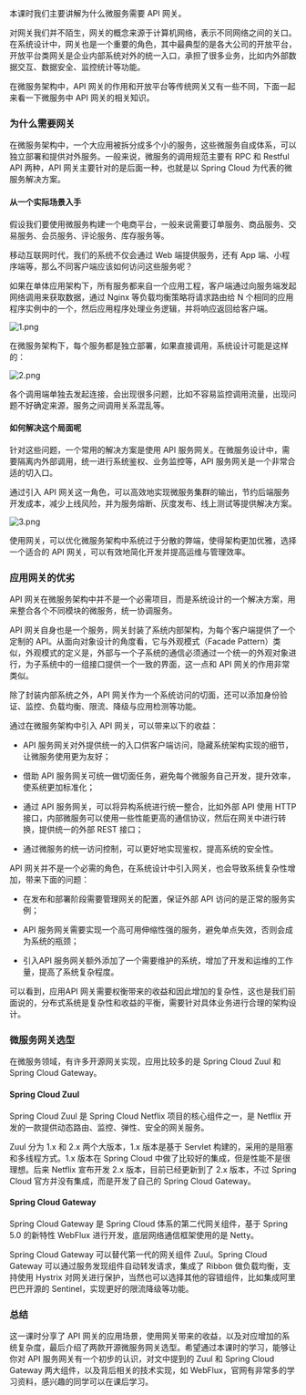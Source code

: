 本课时我们主要讲解为什么微服务需要 API 网关。

对网关我们并不陌生，网关的概念来源于计算机网络，表示不同网络之间的关口。在系统设计中，网关也是一个重要的角色，其中最典型的是各大公司的开放平台，开放平台类网关是企业内部系统对外的统一入口，承担了很多业务，比如内外部数据交互、数据安全、监控统计等功能。

在微服务架构中，API 网关的作用和开放平台等传统网关又有一些不同，下面一起来看一下微服务中 API 网关的相关知识。

### 为什么需要网关

在微服务架构中，一个大应用被拆分成多个小的服务，这些微服务自成体系，可以独立部署和提供对外服务。一般来说，微服务的调用规范主要有 RPC 和 Restful API 两种，API 网关主要针对的是后面一种，也就是以 Spring Cloud 为代表的微服务解决方案。

#### 从一个实际场景入手

假设我们要使用微服务构建一个电商平台，一般来说需要订单服务、商品服务、交易服务、会员服务、评论服务、库存服务等。

移动互联网时代，我们的系统不仅会通过 Web 端提供服务，还有 App 端、小程序端等，那么不同客户端应该如何访问这些服务呢？

如果在单体应用架构下，所有服务都来自一个应用工程，客户端通过向服务端发起网络调用来获取数据，通过 Nginx 等负载均衡策略将请求路由给 N 个相同的应用程序实例中的一个，然后应用程序处理业务逻辑，并将响应返回给客户端。

![1.png](https://s0.lgstatic.com/i/image/M00/0D/57/Ciqc1F7DuLWALZMDAAB1i-97j1c184.png)

在微服务架构下，每个服务都是独立部署，如果直接调用，系统设计可能是这样的：

![2.png](https://s0.lgstatic.com/i/image/M00/0D/57/Ciqc1F7DuNqAJXtiAAC4PwBmfM0342.png)

各个调用端单独去发起连接，会出现很多问题，比如不容易监控调用流量，出现问题不好确定来源，服务之间调用关系混乱等。

#### 如何解决这个局面呢

针对这些问题，一个常用的解决方案是使用 API 服务网关。在微服务设计中，需要隔离内外部调用，统一进行系统鉴权、业务监控等，API 服务网关是一个非常合适的切入口。

通过引入 API 网关这一角色，可以高效地实现微服务集群的输出，节约后端服务开发成本，减少上线风险，并为服务熔断、灰度发布、线上测试等提供解决方案。

![3.png](https://s0.lgstatic.com/i/image/M00/0D/63/CgqCHl7DuPuAH-1AAAE28Z6XTRo611.png)

使用网关，可以优化微服务架构中系统过于分散的弊端，使得架构更加优雅，选择一个适合的 API 网关，可以有效地简化开发并提高运维与管理效率。

### 应用网关的优劣

API 网关在微服务架构中并不是一个必需项目，而是系统设计的一个解决方案，用来整合各个不同模块的微服务，统一协调服务。

API 网关自身也是一个服务，网关封装了系统内部架构，为每个客户端提供了一个定制的 API。从面向对象设计的角度看，它与外观模式（Facade Pattern）类似，外观模式的定义是，外部与一个子系统的通信必须通过一个统一的外观对象进行，为子系统中的一组接口提供一个一致的界面，这一点和 API 网关的作用非常类似。

除了封装内部系统之外，API 网关作为一个系统访问的切面，还可以添加身份验证、监控、负载均衡、限流、降级与应用检测等功能。

通过在微服务架构中引入 API 网关，可以带来以下的收益：

* API 服务网关对外提供统一的入口供客户端访问，隐藏系统架构实现的细节，让微服务使用更为友好；

* 借助 API 服务网关可统一做切面任务，避免每个微服务自己开发，提升效率，使系统更加标准化；

* 通过 API 服务网关，可以将异构系统进行统一整合，比如外部 API 使用 HTTP 接口，内部微服务可以使用一些性能更高的通信协议，然后在网关中进行转换，提供统一的外部 REST 接口；

* 通过微服务的统一访问控制，可以更好地实现鉴权，提高系统的安全性。

API 网关并不是一个必需的角色，在系统设计中引入网关，也会导致系统复杂性增加，带来下面的问题：

* 在发布和部署阶段需要管理网关的配置，保证外部 API 访问的是正常的服务实例；

* API 服务网关需要实现一个高可用伸缩性强的服务，避免单点失效，否则会成为系统的瓶颈；

* 引入API 服务网关额外添加了一个需要维护的系统，增加了开发和运维的工作量，提高了系统复杂程度。

可以看到，应用API 网关需要权衡带来的收益和因此增加的复杂性，这也是我们前面说的，分布式系统是复杂性和收益的平衡，需要针对具体业务进行合理的架构设计。

### 微服务网关选型

在微服务领域，有许多开源网关实现，应用比较多的是 Spring Cloud Zuul 和 Spring Cloud Gateway。

#### Spring Cloud Zuul

Spring Cloud Zuul 是 Spring Cloud Netflix 项目的核心组件之一，是 Netflix 开发的一款提供动态路由、监控、弹性、安全的网关服务。

Zuul 分为 1.x 和 2.x 两个大版本，1.x 版本是基于 Servlet 构建的，采用的是阻塞和多线程方式。1.x 版本在 Spring Cloud 中做了比较好的集成，但是性能不是很理想。后来 Netflix 宣布开发 2.x 版本，目前已经更新到了 2.x 版本，不过 Spring Cloud 官方并没有集成，而是开发了自己的 Spring Cloud Gateway。

#### Spring Cloud Gateway

Spring Cloud Gateway 是 Spring Cloud 体系的第二代网关组件，基于 Spring 5.0 的新特性 WebFlux 进行开发，底层网络通信框架使用的是 Netty。

Spring Cloud Gateway 可以替代第一代的网关组件 Zuul。Spring Cloud Gateway 可以通过服务发现组件自动转发请求，集成了 Ribbon 做负载均衡，支持使用 Hystrix 对网关进行保护，当然也可以选择其他的容错组件，比如集成阿里巴巴开源的 Sentinel，实现更好的限流降级等功能。

### 总结

这一课时分享了 API 网关的应用场景，使用网关带来的收益，以及对应增加的系统复杂度，最后介绍了两款开源微服务网关选型。希望通过本课时的学习，能够让你对 API 服务网关有一个初步的认识，对文中提到的 Zuul 和 Spring Cloud Gateway 两大组件，以及背后相关的技术实现，如 WebFlux，官网有非常多的学习资料，感兴趣的同学可以在课后学习。
